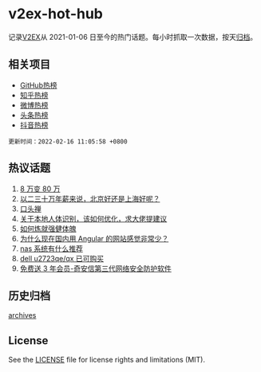 # v2ex-hot-hub

 记录[V2EX](https://www.v2ex.com/)从 2021-01-06 日至今的热门话题。每小时抓取一次数据，按天[归档](archives)。
 
 ## 相关项目

- [GitHub热榜](https://github.com/snaildev/github-hot-hub)
- [知乎热榜](https://github.com/snaildev/zhihu-hot-hub)
- [微博热榜](https://github.com/snaildev/weibo-hot-hub)
- [头条热榜](https://github.com/snaildev/toutiao-hot-hub)
- [抖音热榜](https://github.com/snaildev/douyin-hot-hub)


 `更新时间：2022-02-16 11:05:58 +0800`

## 热议话题

1. [8 万变 80 万](https://www.v2ex.com/t/833951)
1. [以二三十万年薪来说，北京好还是上海好呢？](https://www.v2ex.com/t/834078)
1. [口头禅](https://www.v2ex.com/t/833957)
1. [关于本地人体识别，该如何优化，求大佬提建议](https://www.v2ex.com/t/834139)
1. [如何炼就强健体魄](https://www.v2ex.com/t/834068)
1. [为什么现在国内用 Angular 的网站感觉非常少？](https://www.v2ex.com/t/834025)
1. [nas 系统有什么推荐](https://www.v2ex.com/t/834081)
1. [dell u2723qe/qx 已可购买](https://www.v2ex.com/t/834097)
1. [免费送 3 年会员-奇安信第三代网络安全防护软件](https://www.v2ex.com/t/834119)

## 历史归档

[archives](archives)

## License

See the [LICENSE](LICENSE) file for license rights and limitations (MIT).
